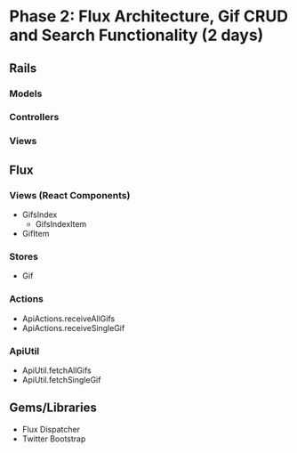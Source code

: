 # Phase 2: Flux Architecture, Gif CRUD and Search Functionality (2 days)

## Rails
### Models

### Controllers

### Views

## Flux
### Views (React Components)
* GifsIndex
  - GifsIndexItem
* GifItem

### Stores
* Gif

### Actions
* ApiActions.receiveAllGifs
* ApiActions.receiveSingleGif

### ApiUtil
* ApiUtil.fetchAllGifs
* ApiUtil.fetchSingleGif

## Gems/Libraries
* Flux Dispatcher
* Twitter Bootstrap
